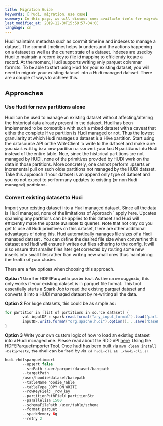 ```yaml
---
title: Migration Guide
keywords: [ hudi, migration, use case]
summary: In this page, we will discuss some available tools for migrating your existing dataset into a Hudi dataset
last_modified_at: 2019-12-30T15:59:57-04:00
language: cn
---
```


Hudi maintains metadata such as commit timeline and indexes to manage a dataset. The commit timelines helps to understand the actions happening on a dataset as well as the current state of a dataset. Indexes are used by Hudi to maintain a record key to file id mapping to efficiently locate a record. At the moment, Hudi supports writing only parquet columnar formats.
To be able to start using Hudi for your existing dataset, you will need to migrate your existing dataset into a Hudi managed dataset. There are a couple of ways to achieve this.


## Approaches


### Use Hudi for new partitions alone

Hudi can be used to manage an existing dataset without affecting/altering the historical data already present in the
dataset. Hudi has been implemented to be compatible with such a mixed dataset with a caveat that either the complete
Hive partition is Hudi managed or not. Thus the lowest granularity at which Hudi manages a dataset is a Hive
partition. Start using the datasource API or the WriteClient to write to the dataset and make sure you start writing
to a new partition or convert your last N partitions into Hudi instead of the entire table. Note, since the historical
 partitions are not managed by HUDI, none of the primitives provided by HUDI work on the data in those partitions. More concretely, one cannot perform upserts or incremental pull on such older partitions not managed by the HUDI dataset.
Take this approach if your dataset is an append only type of dataset and you do not expect to perform any updates to existing (or non Hudi managed) partitions.


### Convert existing dataset to Hudi

Import your existing dataset into a Hudi managed dataset. Since all the data is Hudi managed, none of the limitations
 of Approach 1 apply here. Updates spanning any partitions can be applied to this dataset and Hudi will efficiently
 make the update available to queries. Note that not only do you get to use all Hudi primitives on this dataset,
 there are other additional advantages of doing this. Hudi automatically manages file sizes of a Hudi managed dataset
 . You can define the desired file size when converting this dataset and Hudi will ensure it writes out files
 adhering to the config. It will also ensure that smaller files later get corrected by routing some new inserts into
 small files rather than writing new small ones thus maintaining the health of your cluster.

There are a few options when choosing this approach.

**Option 1**
Use the HDFSParquetImporter tool. As the name suggests, this only works if your existing dataset is in parquet file format.
This tool essentially starts a Spark Job to read the existing parquet dataset and converts it into a HUDI managed dataset by re-writing all the data.

**Option 2**
For huge datasets, this could be as simple as : 
```java
for partition in [list of partitions in source dataset] {
        val inputDF = spark.read.format("any_input_format").load("partition_path")
        inputDF.write.format("org.apache.hudi").option()....save("basePath")
}
```  

**Option 3**
Write your own custom logic of how to load an existing dataset into a Hudi managed one. Please read about the RDD API
 [here](/cn/docs/quick-start-guide). Using the HDFSParquetImporter Tool. Once hudi has been built via `mvn clean install -DskipTests`, the shell can be
fired by via `cd hudi-cli && ./hudi-cli.sh`.

```java
hudi->hdfsparquetimport
        --upsert false
        --srcPath /user/parquet/dataset/basepath
        --targetPath
        /user/hoodie/dataset/basepath
        --tableName hoodie_table
        --tableType COPY_ON_WRITE
        --rowKeyField _row_key
        --partitionPathField partitionStr
        --parallelism 1500
        --schemaFilePath /user/table/schema
        --format parquet
        --sparkMemory 6g
        --retry 2
```

